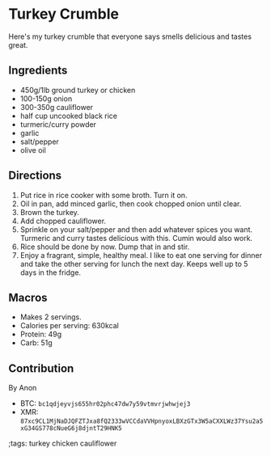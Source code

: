 # Turkey Crumble

Here's my turkey crumble that everyone says smells delicious and tastes great.


## Ingredients

- 450g/1lb ground turkey or chicken
- 100-150g onion
- 300-350g cauliflower
- half cup uncooked black rice
- turmeric/curry powder
- garlic
- salt/pepper
- olive oil

## Directions


1. Put rice in rice cooker with some broth. Turn it on.
2. Oil in pan, add minced garlic, then cook chopped onion until clear.
3. Brown the turkey.
4. Add chopped cauliflower.
5. Sprinkle on your salt/pepper and then add whatever spices you want. Turmeric and curry tastes delicious with this. Cumin would also work.
6. Rice should be done by now. Dump that in and stir.
7. Enjoy a fragrant, simple, healthy meal. I like to eat one serving for dinner and take the other serving for lunch the next day. Keeps well up to 5 days in the fridge.


## Macros

- Makes 2 servings.
- Calories per serving: 630kcal
- Protein: 49g
- Carb: 51g


## Contribution

By Anon 

- BTC: `bc1qdjeyvjs655hr02phc47dw7y59vtmvrjwhwjej3`
- XMR: `87xc9CL1MjNaDJQFZTJxa8fQ2333wVCCdaVVHpnyoxLBXzGTx3W5aCXXLWz37Ysu2a5xG34GS778cNueG6j8djntT29HNK5`

;tags: turkey chicken cauliflower
